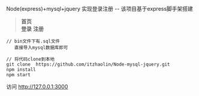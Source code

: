 Node(express)+mysql+jquery 实现登录注册
-- 该项目基于express脚手架搭建
> **首页**  
> **登录**
> **注册**

```
// bin文件下有.sql文件
   直接导入mysql数据库即可

// 将代码clone到本地
git clone  https://github.com/itzhaolin/Node-mysql-jquery.git
npm install
npm start
```

访问 http://127.0.0.1:3000